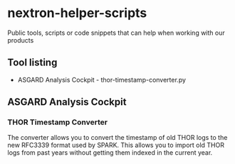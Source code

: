 # nextron-helper-scripts
Public tools, scripts or code snippets that can help when working with our products

## Tool listing

* ASGARD Analysis Cockpit - thor-timestamp-converter.py

## ASGARD Analysis Cockpit

### THOR Timestamp Converter

The converter allows you to convert the timestamp of old THOR logs to the new RFC3339 format used by SPARK. This allows you to import old THOR logs from past years without getting them indexed in the current year. 
